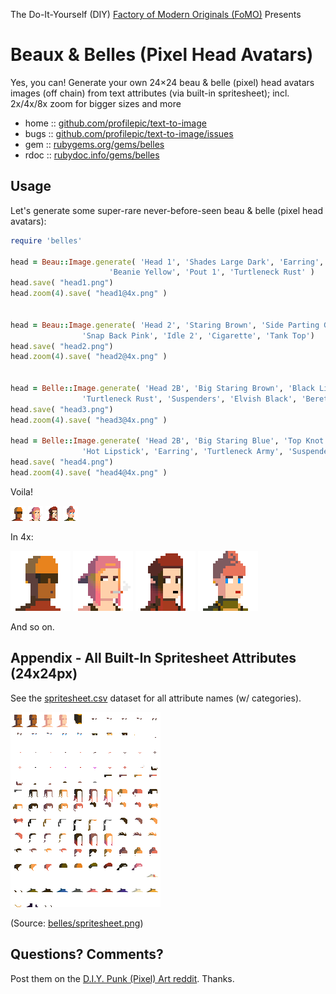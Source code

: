The Do-It-Yourself (DIY) [Factory of Modern Originals (FoMO)](https://github.com/profilepic/originals) Presents


# Beaux & Belles (Pixel Head Avatars)

Yes, you can! Generate your own 24×24 beau & belle (pixel) head avatars images (off chain) from text attributes (via built-in spritesheet); incl. 2x/4x/8x zoom for bigger sizes and more



* home  :: [github.com/profilepic/text-to-image](https://github.com/profilepic/text-to-image)
* bugs  :: [github.com/profilepic/text-to-image/issues](https://github.com/profilepic/text-to-image/issues)
* gem   :: [rubygems.org/gems/belles](https://rubygems.org/gems/belles)
* rdoc  :: [rubydoc.info/gems/belles](http://rubydoc.info/gems/belles)




##  Usage

Let's generate some super-rare never-before-seen
beau & belle (pixel head avatars):


```ruby
require 'belles'

head = Beau::Image.generate( 'Head 1', 'Shades Large Dark', 'Earring',
                      'Beanie Yellow', 'Pout 1', 'Turtleneck Rust' )
head.save( "head1.png")
head.zoom(4).save( "head1@4x.png" )


head = Beau::Image.generate( 'Head 2', 'Staring Brown', 'Side Parting Golden',
                'Snap Back Pink', 'Idle 2', 'Cigarette', 'Tank Top')
head.save( "head2.png")
head.zoom(4).save( "head2@4x.png" )


head = Belle::Image.generate( 'Head 2B', 'Big Staring Brown', 'Black Lipstick',
                'Turtleneck Rust', 'Suspenders', 'Elvish Black', 'Beret Rust' )
head.save( "head3.png")
head.zoom(4).save( "head3@4x.png" )

head = Belle::Image.generate( 'Head 2B', 'Big Staring Blue', 'Top Knot Peach',
                'Hot Lipstick', 'Earring', 'Turtleneck Army', 'Suspenders', 'Chain' )
head.save( "head4.png")
head.zoom(4).save( "head4@4x.png" )
```

Voila!

![](https://github.com/profilepic/text-to-image/raw/master/belles/i/head1.png)
![](https://github.com/profilepic/text-to-image/raw/master/belles/i/head2.png)
![](https://github.com/profilepic/text-to-image/raw/master/belles/i/head3.png)
![](https://github.com/profilepic/text-to-image/raw/master/belles/i/head4.png)

In 4x:

![](https://github.com/profilepic/text-to-image/raw/master/belles/i/head1@4x.png)
![](https://github.com/profilepic/text-to-image/raw/master/belles/i/head2@4x.png)
![](https://github.com/profilepic/text-to-image/raw/master/belles/i/head3@4x.png)
![](https://github.com/profilepic/text-to-image/raw/master/belles/i/head4@4x.png)


And so on.






## Appendix - All Built-In Spritesheet Attributes (24x24px)

See the [spritesheet.csv](https://github.com/profilepic/text-to-image/blob/master/belles/config/spritesheet.csv) dataset for all attribute names (w/ categories).

![](https://github.com/profilepic/text-to-image/raw/master/belles/config/spritesheet.png)

(Source: [belles/spritesheet.png](https://github.com/profilepic/text-to-image/blob/master/belles/config/spritesheet.png))





## Questions? Comments?

Post them on the [D.I.Y. Punk (Pixel) Art reddit](https://old.reddit.com/r/DIYPunkArt). Thanks.


